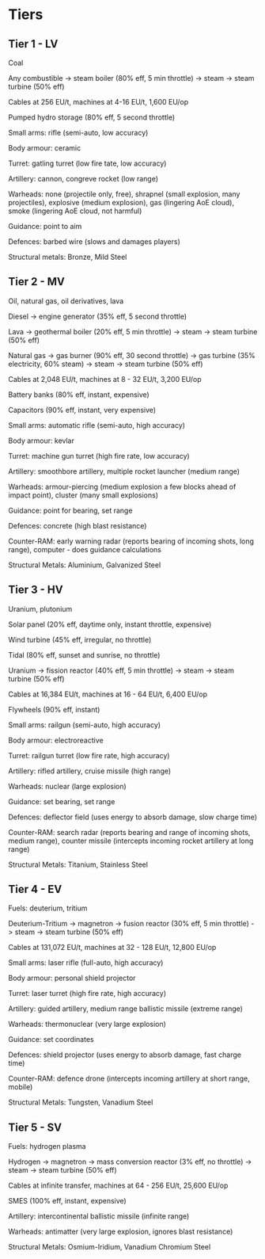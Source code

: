 # Tiers

## Tier 1 - LV

Coal

Any combustible -> steam boiler (80% eff, 5 min throttle) -> steam -> steam turbine (50% eff)

Cables at 256 EU/t, machines at 4-16 EU/t, 1,600 EU/op

Pumped hydro storage (80% eff, 5 second throttle)

Small arms: rifle (semi-auto, low accuracy)

Body armour: ceramic

Turret: gatling turret (low fire tate, low accuracy)

Artillery: cannon, congreve rocket (low range)

Warheads: none (projectile only, free), shrapnel (small explosion, many projectiles), explosive (medium explosion), gas (lingering AoE cloud), smoke (lingering AoE cloud, not harmful)

Guidance: point to aim

Defences: barbed wire (slows and damages players)

Structural metals: Bronze, Mild Steel

## Tier 2 - MV

Oil, natural gas, oil derivatives, lava

Diesel -> engine generator (35% eff, 5 second throttle)

Lava -> geothermal boiler (20% eff, 5 min throttle) -> steam -> steam turbine (50% eff)

Natural gas -> gas burner (90% eff, 30 second throttle) -> gas turbine (35% electricity, 60% steam) -> steam -> steam turbine (50% eff)

Cables at 2,048 EU/t, machines at 8 - 32 EU/t, 3,200 EU/op

Battery banks (80% eff, instant, expensive)

Capacitors (90% eff, instant, very expensive)

Small arms: automatic rifle (semi-auto, high accuracy)

Body armour: kevlar

Turret: machine gun turret (high fire rate, low accuracy)

Artillery: smoothbore artillery, multiple rocket launcher (medium range)

Warheads: armour-piercing (medium explosion a few blocks ahead of impact point), cluster (many small explosions)

Guidance: point for bearing, set range

Defences: concrete (high blast resistance)

Counter-RAM: early warning radar (reports bearing of incoming shots, long range), computer - does guidance calculations

Structural Metals: Aluminium, Galvanized Steel

## Tier 3 - HV

Uranium, plutonium

Solar panel (20% eff, daytime only, instant throttle, expensive)

Wind turbine (45% eff, irregular, no throttle)

Tidal (80% eff, sunset and sunrise, no throttle)

Uranium -> fission reactor (40% eff, 5 min throttle) -> steam -> steam turbine (50% eff)

Cables at 16,384 EU/t, machines at 16 - 64 EU/t, 6,400 EU/op

Flywheels (90% eff, instant)

Small arms: railgun (semi-auto, high accuracy)

Body armour: electroreactive

Turret: railgun turret (low fire rate, high accuracy)

Artillery: rifled artillery, cruise missile (high range)

Warheads: nuclear (large explosion)

Guidance: set bearing, set range

Defences: deflector field (uses energy to absorb damage, slow charge time)

Counter-RAM: search radar (reports bearing and range of incoming shots, medium range), counter missile (intercepts incoming rocket artillery at long range)

Structural Metals: Titanium, Stainless Steel

## Tier 4 - EV

Fuels: deuterium, tritium

Deuterium-Tritium -> magnetron -> fusion reactor (30% eff, 5 min throttle) -> steam -> steam turbine (50% eff)

Cables at 131,072 EU/t, machines at 32 - 128 EU/t, 12,800 EU/op

Small arms: laser rifle (full-auto, high accuracy)

Body armour: personal shield projector

Turret: laser turret (high fire rate, high accuracy)

Artillery: guided artillery, medium range ballistic missile (extreme range)

Warheads: thermonuclear (very large explosion)

Guidance: set coordinates

Defences: shield projector (uses energy to absorb damage, fast charge time)

Counter-RAM: defence drone (intercepts incoming artillery at short range, mobile)

Structural Metals: Tungsten, Vanadium Steel

## Tier 5 - SV

Fuels: hydrogen plasma

Hydrogen -> magnetron -> mass conversion reactor (3% eff, no throttle) -> steam -> steam turbine (50% eff)

Cables at infinite transfer, machines at 64 - 256 EU/t, 25,600 EU/op

SMES (100% eff, instant, expensive)

Artillery: intercontinental ballistic missile (infinite range)

Warheads: antimatter (very large explosion, ignores blast resistance)

Structural Metals: Osmium-Iridium, Vanadium Chromium Steel
